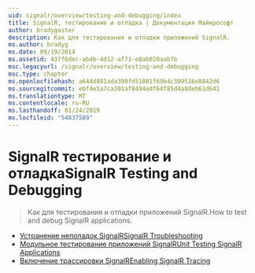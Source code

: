 ```yaml
---
uid: signalr/overview/testing-and-debugging/index
title: SignalR, тестирование и отладка | Документация Майкрософт
author: bradygaster
description: Как для тестирования и отладки приложений SignalR.
ms.author: bradyg
ms.date: 09/19/2014
ms.assetid: 437f6dec-ab4b-4d12-af71-e8ab028aab7b
msc.legacyurl: /signalr/overview/testing-and-debugging
msc.type: chapter
ms.openlocfilehash: a644d881ada390fd51001f69b4c309516e8842d6
ms.sourcegitcommit: ebf4e5a7ca301af8494edf64f85d4a8deb61d641
ms.translationtype: MT
ms.contentlocale: ru-RU
ms.lasthandoff: 01/24/2019
ms.locfileid: "54837589"
---
```

<a name="signalr-testing-and-debugging"></a><span data-ttu-id="c7456-103">SignalR тестирование и отладка</span><span class="sxs-lookup"><span data-stu-id="c7456-103">SignalR Testing and Debugging</span></span>
====================
> <span data-ttu-id="c7456-104">Как для тестирования и отладки приложений SignalR.</span><span class="sxs-lookup"><span data-stu-id="c7456-104">How to test and debug SignalR applications.</span></span>


- [<span data-ttu-id="c7456-105">Устранение неполадок SignalR</span><span class="sxs-lookup"><span data-stu-id="c7456-105">SignalR Troubleshooting</span></span>](troubleshooting.md)
- [<span data-ttu-id="c7456-106">Модульное тестирование приложений SignalR</span><span class="sxs-lookup"><span data-stu-id="c7456-106">Unit Testing SignalR Applications</span></span>](unit-testing-signalr-applications.md)
- [<span data-ttu-id="c7456-107">Включение трассировки SignalR</span><span class="sxs-lookup"><span data-stu-id="c7456-107">Enabling SignalR Tracing</span></span>](enabling-signalr-tracing.md)
